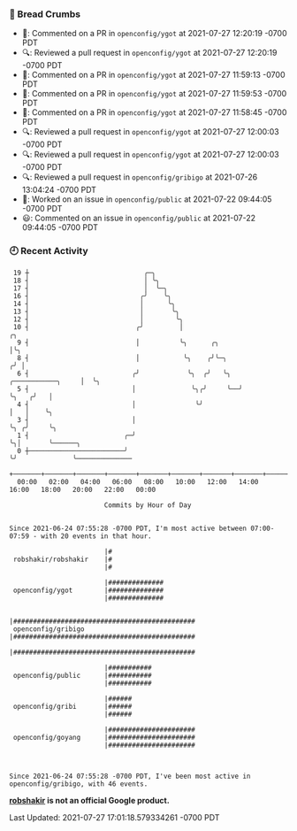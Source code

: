 ### 🍞 Bread Crumbs

 * 💬: Commented on a PR in  `openconfig/ygot` at 2021-07-27 12:20:19 -0700 PDT
 * 🔍: Reviewed a pull request in  `openconfig/ygot` at 2021-07-27 12:20:19 -0700 PDT
 * 💬: Commented on a PR in  `openconfig/ygot` at 2021-07-27 11:59:13 -0700 PDT
 * 💬: Commented on a PR in  `openconfig/ygot` at 2021-07-27 11:59:53 -0700 PDT
 * 💬: Commented on a PR in  `openconfig/ygot` at 2021-07-27 11:58:45 -0700 PDT
 * 🔍: Reviewed a pull request in  `openconfig/ygot` at 2021-07-27 12:00:03 -0700 PDT
 * 🔍: Reviewed a pull request in  `openconfig/ygot` at 2021-07-27 12:00:03 -0700 PDT
 * 🔍: Reviewed a pull request in  `openconfig/gribigo` at 2021-07-26 13:04:24 -0700 PDT
 * 👀: Worked on an issue in `openconfig/public` at 2021-07-22 09:44:05 -0700 PDT
 * 😃: Commented on an issue in `openconfig/public` at 2021-07-22 09:44:05 -0700 PDT

### 🕘 Recent Activity
```
 19 ┼                             ╭─╮
 18 ┤                             │ ╰╮
 17 ┤                             │  ╰─╮
 16 ┤                            ╭╯    ╰╮
 14 ┤                            │      ╰╮
 13 ┤                            │       ╰╮
 12 ┤                            │        ╰╮
 10 ┤                           ╭╯         │                                 ╭╮
  9 ┤                           │          ╰╮      ╭╮                        │╰╮
  8 ┤                           │           ╰╮    ╭╯╰─╮                     ╭╯ │
  6 ┤                          ╭╯            ╰╮  ╭╯   ╰╮  ╭───────────╮     │  ╰╮
  5 ┤                          │              ╰╮╭╯     ╰──╯           ╰╮   ╭╯   │
  4 ┤                          │               ╰╯                      │   │    ╰╮
  3 ┤                          │                                       ╰╮ ╭╯     ╰╮
  1 ┤                        ╭─╯                                        ╰╮│       ╰──────╮
  0 ┼────────────────────────╯                                           ╰╯              ╰──────────────
    +───────+───────+───────+───────+───────+───────+───────+───────+───────+───────+───────+───────+────
  00:00   02:00   04:00   06:00   08:00   10:00   12:00   14:00   16:00   18:00   20:00   22:00   00:00   

						Commits by Hour of Day


Since 2021-06-24 07:55:28 -0700 PDT, I'm most active between 07:00-07:59 - with 20 events in that hour.

```



```
                        |#
 robshakir/robshakir    |#
                        |#

                        |##############
 openconfig/ygot        |##############
                        |##############

                        |##############################################
 openconfig/gribigo     |##############################################
                        |##############################################

                        |###########
 openconfig/public      |###########
                        |###########

                        |######
 openconfig/gribi       |######
                        |######

                        |######################
 openconfig/goyang      |######################
                        |######################



Since 2021-06-24 07:55:28 -0700 PDT, I've been most active in openconfig/gribigo, with 46 events.

```
**[robshakir](mailto:robjs@google.com) is not an official Google product.**  


Last Updated: 2021-07-27 17:01:18.579334261 -0700 PDT
